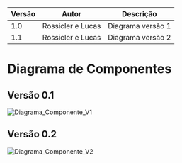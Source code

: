 |Versão|Autor|Descrição|
|------|-----|---------|
|1.0|Rossicler e Lucas|Diagrama versão 1|
|1.1|Rossicler e Lucas|Diagrama versão 2|

# Diagrama de Componentes

## Versão 0.1
![Diagrama_Componente_V1](https://i.ibb.co/2NQPJnF/component-diagram-V1.png)

## Versão 0.2
![Diagrama_Componente_V2](https://i.ibb.co/GRcsB0N/component-diagram-V2.png)